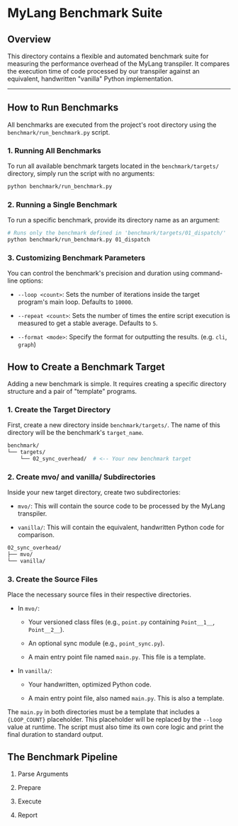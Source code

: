 # MyLang Benchmark Suite

## Overview

This directory contains a flexible and automated benchmark suite for measuring the performance overhead of the MyLang transpiler. It compares the execution time of code processed by our transpiler against an equivalent, handwritten "vanilla" Python implementation.

---

## How to Run Benchmarks

All benchmarks are executed from the project's root directory using the `benchmark/run_benchmark.py` script.

### 1. Running All Benchmarks

To run all available benchmark targets located in the `benchmark/targets/` directory, simply run the script with no arguments:

```bash
python benchmark/run_benchmark.py
```

### 2. Running a Single Benchmark

To run a specific benchmark, provide its directory name as an argument:

```bash
# Runs only the benchmark defined in 'benchmark/targets/01_dispatch/'
python benchmark/run_benchmark.py 01_dispatch
```

### 3. Customizing Benchmark Parameters
You can control the benchmark's precision and duration using command-line options:

- `--loop <count>`: Sets the number of iterations inside the target program's main loop. Defaults to `10000`.

- `--repeat <count>`: Sets the number of times the entire script execution is measured to get a stable average. Defaults to `5`.

- `--format <mode>`: Specify the format for outputting the results. (e.g. `cli`, `graph`)

## How to Create a Benchmark Target

Adding a new benchmark is simple. It requires creating a specific directory structure and a pair of "template" programs.

### 1. Create the Target Directory

First, create a new directory inside `benchmark/targets/`. The name of this directory will be the benchmark's `target_name`.

```bash
benchmark/
└── targets/
    └── 02_sync_overhead/  # <-- Your new benchmark target
```

### 2. Create mvo/ and vanilla/ Subdirectories
Inside your new target directory, create two subdirectories:

- `mvo/`: This will contain the source code to be processed by the MyLang transpiler.

- `vanilla/`: This will contain the equivalent, handwritten Python code for comparison.

```bash
02_sync_overhead/
├── mvo/
└── vanilla/
```

### 3. Create the Source Files

Place the necessary source files in their respective directories.

- In `mvo/`:

    - Your versioned class files (e.g., `point.py` containing `Point__1__`, `Point__2__`).

    - An optional sync module (e.g., `point_sync.py`).

    - A main entry point file named `main.py`. This file is a template.

- In `vanilla/`:

    - Your handwritten, optimized Python code.

    - A main entry point file, also named `main.py`. This is also a template.

The `main.py` in both directories must be a template that includes a `{LOOP_COUNT}` placeholder. This placeholder will be replaced by the `--loop` value at runtime. The script must also time its own core logic and print the final duration to standard output.

## The Benchmark Pipeline

1. Parse Arguments

2. Prepare

3. Execute

4. Report

